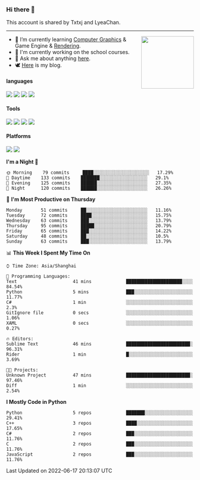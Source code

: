 ### Hi there 👋

This account is shared by Txtxj and LyeaChan.

---

<img align="right" height="141" src="https://github-readme-stats.vercel.app/api?username=txtxj&theme=tokyonight&show_icons=true&count_private=true">

- 🌱 I’m currently learning [Computer Graphics](https://github.com/txtxj/GAMES101) & Game Engine & [Rendering](https://github.com/txtxj/GAMES202).
- 🐶 I'm currently working on the school courses.
- 💬 Ask me about anything [here](https://github.com/txtxj/txtxj/issues).
- 🕊️ [Here](https://txtxj.top) is my blog.

#### languages

![](https://img.shields.io/badge/C++-00599C?logo=cplusplus&logoColor=fff)
![](https://img.shields.io/badge/Python-3e74a2?logo=python&logoColor=fff)
![](https://img.shields.io/badge/C%23-239120?logo=csharp&logoColor=fff)
![](https://img.shields.io/badge/C-A8B9CC?logo=c&logoColor=555)


#### Tools

![](https://img.shields.io/badge/JetBrains-000000?logo=jetbrains&logoColor=fff)
![](https://img.shields.io/badge/SublimeText_3-FF9800?logo=sublimetext&logoColor=fff)
![](https://img.shields.io/badge/UE_4-0E1128?logo=unrealengine&logoColor=fff)
![](https://img.shields.io/badge/unity-FFFFFF?logo=unity&logoColor=000)

#### Platforms

![](https://img.shields.io/badge/Ubuntu_20.04-E95420?logo=ubuntu&logoColor=fff)
![](https://img.shields.io/badge/Windows_10-0078D6?logo=windows&logoColor=fff)


<!--START_SECTION:waka-->
**I'm a Night 🦉** 

```text
🌞 Morning    79 commits     ████░░░░░░░░░░░░░░░░░░░░░   17.29% 
🌆 Daytime    133 commits    ███████░░░░░░░░░░░░░░░░░░   29.1% 
🌃 Evening    125 commits    ██████░░░░░░░░░░░░░░░░░░░   27.35% 
🌙 Night      120 commits    ██████░░░░░░░░░░░░░░░░░░░   26.26%

```
📅 **I'm Most Productive on Thursday** 

```text
Monday       51 commits     ██░░░░░░░░░░░░░░░░░░░░░░░   11.16% 
Tuesday      72 commits     ████░░░░░░░░░░░░░░░░░░░░░   15.75% 
Wednesday    63 commits     ███░░░░░░░░░░░░░░░░░░░░░░   13.79% 
Thursday     95 commits     █████░░░░░░░░░░░░░░░░░░░░   20.79% 
Friday       65 commits     ███░░░░░░░░░░░░░░░░░░░░░░   14.22% 
Saturday     48 commits     ██░░░░░░░░░░░░░░░░░░░░░░░   10.5% 
Sunday       63 commits     ███░░░░░░░░░░░░░░░░░░░░░░   13.79%

```


📊 **This Week I Spent My Time On** 

```text
⌚︎ Time Zone: Asia/Shanghai

💬 Programming Languages: 
Text                     41 mins             █████████████████████░░░░   84.54% 
Python                   5 mins              ███░░░░░░░░░░░░░░░░░░░░░░   11.77% 
C#                       1 min               ░░░░░░░░░░░░░░░░░░░░░░░░░   2.3% 
GitIgnore file           0 secs              ░░░░░░░░░░░░░░░░░░░░░░░░░   1.06% 
XAML                     0 secs              ░░░░░░░░░░░░░░░░░░░░░░░░░   0.27%

🔥 Editors: 
Sublime Text             46 mins             ████████████████████████░   96.31% 
Rider                    1 min               █░░░░░░░░░░░░░░░░░░░░░░░░   3.69%

🐱‍💻 Projects: 
Unknown Project          47 mins             ████████████████████████░   97.46% 
Diff                     1 min               ░░░░░░░░░░░░░░░░░░░░░░░░░   2.54%

```

**I Mostly Code in Python** 

```text
Python                   5 repos             ███████░░░░░░░░░░░░░░░░░░   29.41% 
C++                      3 repos             ████░░░░░░░░░░░░░░░░░░░░░   17.65% 
C#                       2 repos             ███░░░░░░░░░░░░░░░░░░░░░░   11.76% 
C                        2 repos             ███░░░░░░░░░░░░░░░░░░░░░░   11.76% 
JavaScript               2 repos             ███░░░░░░░░░░░░░░░░░░░░░░   11.76%

```



 Last Updated on 2022-06-17 20:13:07 UTC
<!--END_SECTION:waka-->
